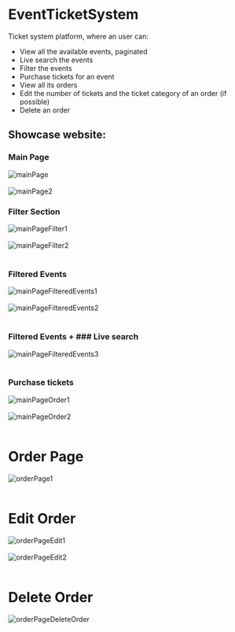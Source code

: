 # EventTicketSystem

Ticket system platform, where an user can:
  - View all the available events, paginated
  - Live search the events
  - Filter the events
  - Purchase tickets for an event
  - View all its orders
  - Edit the number of tickets and the ticket category of an order (if possible)
  - Delete an order

## Showcase website:

###  Main Page
![mainPage](https://github.com/D17AN/ETS-NodeJS/assets/9745845/456e9e9e-8be3-4ef1-80a0-f96ab59de503)
</br></br>
![mainPage2](https://github.com/D17AN/ETS-NodeJS/assets/9745845/254623d5-df57-4e5e-bea5-06be055e0681)
</br></nr>
### Filter Section
![mainPageFilter1](https://github.com/D17AN/ETS-NodeJS/assets/9745845/be5ebdc1-78a2-4879-8dc4-dd397773f0a5)
</br></br>
![mainPageFilter2](https://github.com/D17AN/ETS-NodeJS/assets/9745845/91b9277d-e385-4a24-ae47-fe90cd383c37)
</br></br>
### Filtered Events
![mainPageFilteredEvents1](https://github.com/D17AN/ETS-NodeJS/assets/9745845/569a169d-ee48-4a9c-9d90-78e15b5dc9e0)
</br></br>
![mainPageFilteredEvents2](https://github.com/D17AN/ETS-NodeJS/assets/9745845/bf9d496f-e34e-445c-a8cd-3dd89c5d24a1)
</br></br>
### Filtered Events + ### Live search
![mainPageFilteredEvents3](https://github.com/D17AN/ETS-NodeJS/assets/9745845/b22ccdb9-2650-4d18-9969-6b94564305f0)
</br></br>
### Purchase tickets
![mainPageOrder1](https://github.com/D17AN/ETS-NodeJS/assets/9745845/f286078c-bc91-47c1-a12c-8134ee485e89)
</br></br>
![mainPageOrder2](https://github.com/D17AN/ETS-NodeJS/assets/9745845/c88497b4-a894-4ebd-8646-ff945521d49c)
</br></br>
# Order Page
![orderPage1](https://github.com/D17AN/ETS-NodeJS/assets/9745845/3240557c-b56c-4826-914d-56188c9f227f)
</br></br>
# Edit Order
![orderPageEdit1](https://github.com/D17AN/ETS-NodeJS/assets/9745845/e3a92f73-0045-40ce-8732-8ee7649699e2)
</br></br>
![orderPageEdit2](https://github.com/D17AN/ETS-NodeJS/assets/9745845/aa8d84fa-a340-480d-b7f3-eae8cdc67e42)
</br></br>
# Delete Order
![orderPageDeleteOrder](https://github.com/D17AN/ETS-NodeJS/assets/9745845/2d10aa07-75f8-4f35-ae62-f414a7cd11c9)





</br></br>


